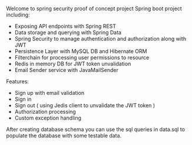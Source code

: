 Welcome to spring security proof of concept project
Spring boot project including:
* Exposing API endpoints with Spring REST
* Data storage and querying with Spring Data
* Spring Security to manage authentication and authorization along with JWT
* Persistence Layer with MySQL DB and Hibernate ORM
* Filterchain for processing user permissions to resource
* Redis in memory DB for JWT token unvalidation
* Email Sender service with JavaMailSender



Features: 
* Sign up with email validation
* Sign in
* Sign out ( using Jedis client to unvalidate the JWT token )
* Authorization processing
* Custom exception handling 

After creating database schema you can use the sql queries in data.sql to populate the database with some testable data.
